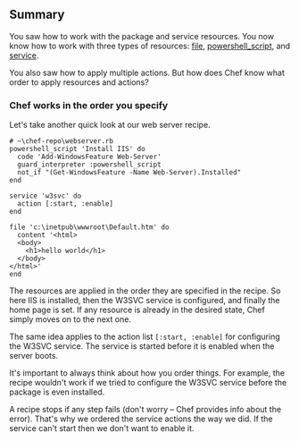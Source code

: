 ## Summary

You saw how to work with the package and service resources. You now know how to work with three types of resources: [file][file], [powershell_script][powershell_script], and [service][service].

You also saw how to apply multiple actions. But how does Chef know what order to apply resources and actions?

### Chef works in the order you specify

Let's take another quick look at our web server recipe.

```ruby-Win32
# ~\chef-repo\webserver.rb
powershell_script 'Install IIS' do
  code 'Add-WindowsFeature Web-Server'
  guard_interpreter :powershell_script
  not_if "(Get-WindowsFeature -Name Web-Server).Installed"
end

service 'w3svc' do
  action [:start, :enable]
end

file 'c:\inetpub\wwwroot\Default.htm' do
  content '<html>
  <body>
    <h1>hello world</h1>
  </body>
</html>'
end
```

The resources are applied in the order they are specified in the recipe. So here IIS is installed, then the W3SVC service is configured, and finally the home page is set. If any resource is already in the desired state, Chef simply moves on to the next one.

The same idea applies to the action list `[:start, :enable]` for configuring the W3SVC service. The service is started before it is enabled when the server boots.

It's important to always think about how you order things. For example, the recipe wouldn't work if we tried to configure the W3SVC service before the package is even installed.

A recipe stops if any step fails (don't worry &ndash; Chef provides info about the error). That's why we ordered the service actions the way we did. If the service can't start then we don't want to enable it.

[file]: https://docs.chef.io/resource_file.html
[powershell_script]: https://docs.chef.io/resource_powershell_script.html
[service]: https://docs.chef.io/resource_service.html
